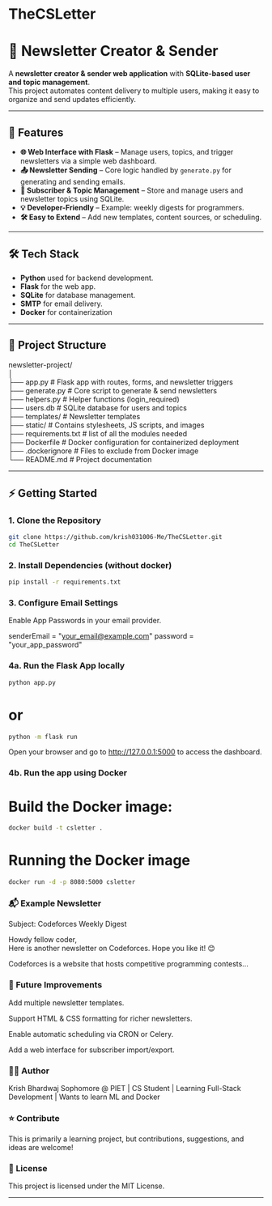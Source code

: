 # TheCSLetter
# 📧 Newsletter Creator & Sender

A **newsletter creator & sender web application** with **SQLite-based user and topic management**.  
This project automates content delivery to multiple users, making it easy to organize and send updates efficiently.

---

## 🚀 Features

- **🌐 Web Interface with Flask** – Manage users, topics, and trigger newsletters via a simple web dashboard.  
- **📤 Newsletter Sending** – Core logic handled by `generate.py` for generating and sending emails.  
- **👥 Subscriber & Topic Management** – Store and manage users and newsletter topics using SQLite.  
- **💡 Developer-Friendly** – Example: weekly digests for programmers.  
- **🛠 Easy to Extend** – Add new templates, content sources, or scheduling.

---

## 🛠️ Tech Stack

- **Python** used for backend development.
- **Flask** for the web app.
- **SQLite** for database management.
- **SMTP** for email delivery.
- **Docker** for containerization

---

## 📂 Project Structure

newsletter-project/  
│  
├── app.py # Flask app with routes, forms, and newsletter triggers  
├── generate.py # Core script to generate & send newsletters  
├── helpers.py # Helper functions (login_required)  
├── users.db # SQLite database for users and topics  
├── templates/ # Newsletter templates  
├── static/ # Contains stylesheets, JS scripts, and images  
├── requirements.txt # list of all the modules needed  
├── Dockerfile # Docker configuration for containerized deployment  
├── .dockerignore # Files to exclude from Docker image  
└── README.md # Project documentation  

  ---

## ⚡ Getting Started

### 1. Clone the Repository

```bash
git clone https://github.com/krish031006-Me/TheCSLetter.git
cd TheCSLetter
````

### 2. Install Dependencies (without docker)
```bash 
pip install -r requirements.txt
```

### 3. Configure Email Settings
Enable App Passwords in your email provider.

senderEmail = "your_email@example.com"
password = "your_app_password"

### 4a. Run the Flask App locally
```bash
python app.py
```
# or
```bash
python -m flask run
```
Open your browser and go to http://127.0.0.1:5000 to access the dashboard.

### 4b. Run the app using Docker
# Build the Docker image:
```bash
docker build -t csletter .
```
# Running the Docker image
```bash
docker run -d -p 8080:5000 csletter
```

### 📬 Example Newsletter
Subject: Codeforces Weekly Digest

Howdy fellow coder,  
Here is another newsletter on Codeforces. Hope you like it! 😊  

Codeforces is a website that hosts competitive programming contests...

### 🌱 Future Improvements
Add multiple newsletter templates.

Support HTML & CSS formatting for richer newsletters.

Enable automatic scheduling via CRON or Celery.

Add a web interface for subscriber import/export.

### 🧑‍💻 Author
Krish Bhardwaj
Sophomore @ PIET | CS Student | Learning Full-Stack Development | Wants to learn ML and Docker

### ⭐ Contribute
This is primarily a learning project, but contributions, suggestions, and ideas are welcome!

### 📄 License
This project is licensed under the MIT License.

---

